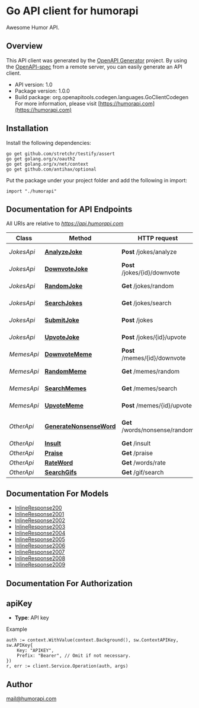 # Go API client for humorapi

Awesome Humor API.

## Overview
This API client was generated by the [OpenAPI Generator](https://openapi-generator.tech) project.  By using the [OpenAPI-spec](https://www.openapis.org/) from a remote server, you can easily generate an API client.

- API version: 1.0
- Package version: 1.0.0
- Build package: org.openapitools.codegen.languages.GoClientCodegen
For more information, please visit [https://humorapi.com](https://humorapi.com)

## Installation

Install the following dependencies:

```shell
go get github.com/stretchr/testify/assert
go get golang.org/x/oauth2
go get golang.org/x/net/context
go get github.com/antihax/optional
```

Put the package under your project folder and add the following in import:

```golang
import "./humorapi"
```

## Documentation for API Endpoints

All URIs are relative to *https://api.humorapi.com*

Class | Method | HTTP request | Description
------------ | ------------- | ------------- | -------------
*JokesApi* | [**AnalyzeJoke**](docs/JokesApi.md#analyzejoke) | **Post** /jokes/analyze | Analyze Joke
*JokesApi* | [**DownvoteJoke**](docs/JokesApi.md#downvotejoke) | **Post** /jokes/{id}/downvote | Downvote a Joke
*JokesApi* | [**RandomJoke**](docs/JokesApi.md#randomjoke) | **Get** /jokes/random | Random Joke
*JokesApi* | [**SearchJokes**](docs/JokesApi.md#searchjokes) | **Get** /jokes/search | Search Jokes
*JokesApi* | [**SubmitJoke**](docs/JokesApi.md#submitjoke) | **Post** /jokes | Submit Joke
*JokesApi* | [**UpvoteJoke**](docs/JokesApi.md#upvotejoke) | **Post** /jokes/{id}/upvote | Upvote a Joke
*MemesApi* | [**DownvoteMeme**](docs/MemesApi.md#downvotememe) | **Post** /memes/{id}/downvote | Downvote a Meme
*MemesApi* | [**RandomMeme**](docs/MemesApi.md#randommeme) | **Get** /memes/random | Random Meme
*MemesApi* | [**SearchMemes**](docs/MemesApi.md#searchmemes) | **Get** /memes/search | Search Memes
*MemesApi* | [**UpvoteMeme**](docs/MemesApi.md#upvotememe) | **Post** /memes/{id}/upvote | Upvote a Meme
*OtherApi* | [**GenerateNonsenseWord**](docs/OtherApi.md#generatenonsenseword) | **Get** /words/nonsense/random | Generate Nonsense Word
*OtherApi* | [**Insult**](docs/OtherApi.md#insult) | **Get** /insult | Insult
*OtherApi* | [**Praise**](docs/OtherApi.md#praise) | **Get** /praise | Praise
*OtherApi* | [**RateWord**](docs/OtherApi.md#rateword) | **Get** /words/rate | Rate Word
*OtherApi* | [**SearchGifs**](docs/OtherApi.md#searchgifs) | **Get** /gif/search | Search Gifs


## Documentation For Models

 - [InlineResponse200](docs/InlineResponse200.md)
 - [InlineResponse2001](docs/InlineResponse2001.md)
 - [InlineResponse2002](docs/InlineResponse2002.md)
 - [InlineResponse2003](docs/InlineResponse2003.md)
 - [InlineResponse2004](docs/InlineResponse2004.md)
 - [InlineResponse2005](docs/InlineResponse2005.md)
 - [InlineResponse2006](docs/InlineResponse2006.md)
 - [InlineResponse2007](docs/InlineResponse2007.md)
 - [InlineResponse2008](docs/InlineResponse2008.md)
 - [InlineResponse2009](docs/InlineResponse2009.md)


## Documentation For Authorization



## apiKey

- **Type**: API key

Example

```golang
auth := context.WithValue(context.Background(), sw.ContextAPIKey, sw.APIKey{
    Key: "APIKEY",
    Prefix: "Bearer", // Omit if not necessary.
})
r, err := client.Service.Operation(auth, args)
```


## Author

mail@humorapi.com

